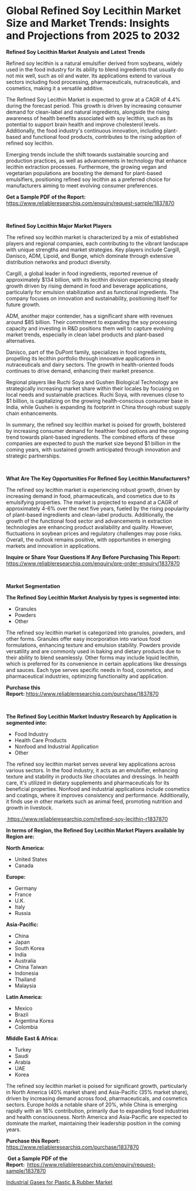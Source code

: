 <p><h1>Global Refined Soy Lecithin Market Size and Market Trends: Insights and Projections from 2025 to 2032</h1></p><p><strong>Refined Soy Lecithin Market Analysis and Latest Trends</strong></p>
<p><p>Refined soy lecithin is a natural emulsifier derived from soybeans, widely used in the food industry for its ability to blend ingredients that usually do not mix well, such as oil and water. Its applications extend to various sectors including food processing, pharmaceuticals, nutraceuticals, and cosmetics, making it a versatile additive.</p><p>The Refined Soy Lecithin Market is expected to grow at a CAGR of 4.4% during the forecast period. This growth is driven by increasing consumer demand for clean-label and natural ingredients, alongside the rising awareness of health benefits associated with soy lecithin, such as its potential to support brain health and improve cholesterol levels. Additionally, the food industry's continuous innovation, including plant-based and functional food products, contributes to the rising adoption of refined soy lecithin.</p><p>Emerging trends include the shift towards sustainable sourcing and production practices, as well as advancements in technology that enhance lecithin extraction processes. Furthermore, the growing vegan and vegetarian populations are boosting the demand for plant-based emulsifiers, positioning refined soy lecithin as a preferred choice for manufacturers aiming to meet evolving consumer preferences.</p></p>
<p><strong>Get a Sample PDF of the Report:&nbsp;</strong> <a href="https://www.reliableresearchiq.com/enquiry/request-sample/1837870?utm_campaign=3139&utm_medium=2&utm_source=Github&utm_content=ia&utm_term=03042025&utm_id=refined-soy-lecithin">https://www.reliableresearchiq.com/enquiry/request-sample/1837870</a></p>
<p>&nbsp;</p>
<p><strong>Refined Soy Lecithin Major Market Players</strong></p>
<p><p>The refined soy lecithin market is characterized by a mix of established players and regional companies, each contributing to the vibrant landscape with unique strengths and market strategies. Key players include Cargill, Danisco, ADM, Lipoid, and Bunge, which dominate through extensive distribution networks and product diversity.</p><p>Cargill, a global leader in food ingredients, reported revenue of approximately $134 billion, with its lecithin division experiencing steady growth driven by rising demand in food and beverage applications, particularly for emulsion stabilization and as functional ingredients. The company focuses on innovation and sustainability, positioning itself for future growth.</p><p>ADM, another major contender, has a significant share with revenues around $85 billion. Their commitment to expanding the soy processing capacity and investing in R&D positions them well to capture evolving market trends, especially in clean label products and plant-based alternatives.</p><p>Danisco, part of the DuPont family, specializes in food ingredients, propelling its lecithin portfolio through innovative applications in nutraceuticals and dairy sectors. The growth in health-oriented foods continues to drive demand, enhancing their market presence.</p><p>Regional players like Ruchi Soya and Gushen Biological Technology are strategically increasing market share within their locales by focusing on local needs and sustainable practices. Ruchi Soya, with revenues close to $1 billion, is capitalizing on the growing health-conscious consumer base in India, while Gushen is expanding its footprint in China through robust supply chain enhancements.</p><p>In summary, the refined soy lecithin market is poised for growth, bolstered by increasing consumer demand for healthier food options and the ongoing trend towards plant-based ingredients. The combined efforts of these companies are expected to push the market size beyond $1 billion in the coming years, with sustained growth anticipated through innovation and strategic partnerships.</p></p>
<p>&nbsp;</p>
<p><strong>What Are The Key Opportunities For Refined Soy Lecithin Manufacturers?</strong></p>
<p><p>The refined soy lecithin market is experiencing robust growth, driven by increasing demand in food, pharmaceuticals, and cosmetics due to its emulsifying properties. The market is projected to expand at a CAGR of approximately 4-6% over the next five years, fueled by the rising popularity of plant-based ingredients and clean-label products. Additionally, the growth of the functional food sector and advancements in extraction technologies are enhancing product availability and quality. However, fluctuations in soybean prices and regulatory challenges may pose risks. Overall, the outlook remains positive, with opportunities in emerging markets and innovation in applications.</p></p>
<p><strong>Inquire or Share Your Questions If Any Before Purchasing This Report:</strong> <a href="https://www.reliableresearchiq.com/enquiry/pre-order-enquiry/1837870?utm_campaign=3139&utm_medium=2&utm_source=Github&utm_content=ia&utm_term=03042025&utm_id=refined-soy-lecithin">https://www.reliableresearchiq.com/enquiry/pre-order-enquiry/1837870</a></p>
<p>&nbsp;</p>
<p><strong>Market Segmentation</strong></p>
<p><strong>The Refined Soy Lecithin Market Analysis by types is segmented into:</strong></p>
<p><ul><li>Granules</li><li>Powders</li><li>Other</li></ul></p>
<p><p>The refined soy lecithin market is categorized into granules, powders, and other forms. Granules offer easy incorporation into various food formulations, enhancing texture and emulsion stability. Powders provide versatility and are commonly used in baking and dietary products due to their ability to blend seamlessly. Other forms may include liquid lecithin, which is preferred for its convenience in certain applications like dressings and sauces. Each type serves specific needs in food, cosmetics, and pharmaceutical industries, optimizing functionality and application.</p></p>
<p><strong>Purchase this Report:&nbsp;</strong><a href="https://www.reliableresearchiq.com/purchase/1837870?utm_campaign=3139&utm_medium=2&utm_source=Github&utm_content=ia&utm_term=03042025&utm_id=refined-soy-lecithin">https://www.reliableresearchiq.com/purchase/1837870</a></p>
<p>&nbsp;</p>
<p><strong>The Refined Soy Lecithin Market Industry Research by Application is segmented into:</strong></p>
<p><ul><li>Food Industry</li><li>Health Care Products</li><li>Nonfood and Industrial Application</li><li>Other</li></ul></p>
<p><p>The refined soy lecithin market serves several key applications across various sectors. In the food industry, it acts as an emulsifier, enhancing texture and stability in products like chocolates and dressings. In health care, it's utilized in dietary supplements and pharmaceuticals for its beneficial properties. Nonfood and industrial applications include cosmetics and coatings, where it improves consistency and performance. Additionally, it finds use in other markets such as animal feed, promoting nutrition and growth in livestock.</p></p>
<p><a href="https://www.reliableresearchiq.com/refined-soy-lecithin-r1837870?utm_campaign=3139&utm_medium=2&utm_source=Github&utm_content=ia&utm_term=03042025&utm_id=refined-soy-lecithin">&nbsp;https://www.reliableresearchiq.com/refined-soy-lecithin-r1837870</a></p>
<p><strong>In terms of Region, the Refined Soy Lecithin Market Players available by Region are:</strong></p>
<p>
    <p> <strong> North America: </strong>
        <ul>
            <li>United States</li>
            <li>Canada</li>
        </ul>
        </p> 
    <p> <strong> Europe: </strong>
        <ul>
            <li>Germany</li>
            <li>France</li>
            <li>U.K.</li>
            <li>Italy</li>
            <li>Russia</li>
        </ul>
        </p> 
    <p> <strong> Asia-Pacific: </strong>
        <ul>
            <li>China</li>
            <li>Japan</li>
            <li>South Korea</li>
            <li>India</li>
            <li>Australia</li>
            <li>China Taiwan</li>
            <li>Indonesia</li>
            <li>Thailand</li>
            <li>Malaysia</li>
        </ul>
        </p> 
    <p> <strong> Latin America: </strong>
        <ul>
            <li>Mexico</li>
            <li>Brazil</li>
            <li>Argentina Korea</li>
            <li>Colombia</li>
        </ul>
        </p> 
    <p> <strong> Middle East & Africa: </strong>
        <ul>
            <li>Turkey</li>
            <li>Saudi</li>
            <li>Arabia</li>
            <li>UAE</li>
            <li>Korea</li>
        </ul>
    </p>
    </p>
<p><p>The refined soy lecithin market is poised for significant growth, particularly in North America (40% market share) and Asia-Pacific (35% market share), driven by increasing demand across food, pharmaceuticals, and cosmetics sectors. Europe holds a notable share of 20%, while China is emerging rapidly with an 18% contribution, primarily due to expanding food industries and health consciousness. North America and Asia-Pacific are expected to dominate the market, maintaining their leadership position in the coming years.</p></p>
<p><strong>Purchase this Report: </strong><a href="https://www.reliableresearchiq.com/purchase/1837870?utm_campaign=3139&utm_medium=2&utm_source=Github&utm_content=ia&utm_term=03042025&utm_id=refined-soy-lecithin">https://www.reliableresearchiq.com/purchase/1837870</a></p>
<p>&nbsp;<strong>Get a Sample PDF of the Report:&nbsp;&nbsp;</strong><a href="https://www.reliableresearchiq.com/enquiry/request-sample/1837870?utm_campaign=3139&utm_medium=2&utm_source=Github&utm_content=ia&utm_term=03042025&utm_id=refined-soy-lecithin">https://www.reliableresearchiq.com/enquiry/request-sample/1837870</a></p>
<p><strong></strong></p>
<p><p><a href="https://github.com/amoakuolaopa/Market-Research-Report-List-1/blob/main/industrial-gases-for-plastic-rubber-market.md?utm_campaign=3139&utm_medium=2&utm_source=Github&utm_content=ia&utm_term=03042025&utm_id=refined-soy-lecithin">Industrial Gases for Plastic & Rubber Market</a></p></p>
